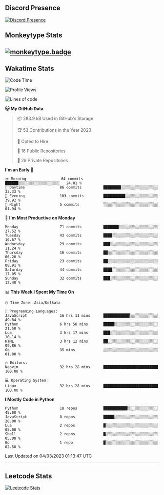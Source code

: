 ## Discord Presence
[![Discord Presence](https://lanyard.cnrad.dev/api/534981034400284712)](https://discord.com/users/534981034400284712)

## Monkeytype Stats
[![monkeytype.badge]][monkeytype]
---

## Wakatime Stats
<!--START_SECTION:waka-->
![Code Time](http://img.shields.io/badge/Code%20Time-550%20hrs%2029%20mins-blue)

![Profile Views](http://img.shields.io/badge/Profile%20Views-8-blue)

![Lines of code](https://img.shields.io/badge/From%20Hello%20World%20I%27ve%20Written-3.1%20million%20lines%20of%20code-blue)

**🐱 My GitHub Data** 

> 📦 283.9 kB Used in GitHub's Storage 
 > 
> 🏆 53 Contributions in the Year 2023
 > 
> 💼 Opted to Hire
 > 
> 📜 16 Public Repositories 
 > 
> 🔑 29 Private Repositories 
 > 
**I'm an Early 🐤** 

```text
🌞 Morning                64 commits          ██████░░░░░░░░░░░░░░░░░░░   24.81 % 
🌆 Daytime                86 commits          ████████░░░░░░░░░░░░░░░░░   33.33 % 
🌃 Evening                103 commits         ██████████░░░░░░░░░░░░░░░   39.92 % 
🌙 Night                  5 commits           ░░░░░░░░░░░░░░░░░░░░░░░░░   01.94 % 
```
📅 **I'm Most Productive on Monday** 

```text
Monday                   71 commits          ███████░░░░░░░░░░░░░░░░░░   27.52 % 
Tuesday                  43 commits          ████░░░░░░░░░░░░░░░░░░░░░   16.67 % 
Wednesday                29 commits          ███░░░░░░░░░░░░░░░░░░░░░░   11.24 % 
Thursday                 16 commits          ██░░░░░░░░░░░░░░░░░░░░░░░   06.20 % 
Friday                   23 commits          ██░░░░░░░░░░░░░░░░░░░░░░░   08.91 % 
Saturday                 44 commits          ████░░░░░░░░░░░░░░░░░░░░░   17.05 % 
Sunday                   32 commits          ███░░░░░░░░░░░░░░░░░░░░░░   12.40 % 
```


📊 **This Week I Spent My Time On** 

```text
🕑︎ Time Zone: Asia/Kolkata

💬 Programming Languages: 
JavaScript               16 hrs 11 mins      ████████████░░░░░░░░░░░░░   49.84 % 
Python                   6 hrs 58 mins       █████░░░░░░░░░░░░░░░░░░░░   21.50 % 
Lua                      3 hrs 17 mins       ███░░░░░░░░░░░░░░░░░░░░░░   10.14 % 
HTML                     3 hrs 12 mins       ██░░░░░░░░░░░░░░░░░░░░░░░   09.86 % 
Go                       35 mins             ░░░░░░░░░░░░░░░░░░░░░░░░░   01.80 % 

🔥 Editors: 
Neovim                   32 hrs 28 mins      █████████████████████████   100.00 % 

💻 Operating System: 
Linux                    32 hrs 28 mins      █████████████████████████   100.00 % 
```

**I Mostly Code in Python** 

```text
Python                   18 repos            ███████████░░░░░░░░░░░░░░   45.00 % 
JavaScript               8 repos             █████░░░░░░░░░░░░░░░░░░░░   20.00 % 
Lua                      2 repos             █░░░░░░░░░░░░░░░░░░░░░░░░   05.00 % 
Shell                    2 repos             █░░░░░░░░░░░░░░░░░░░░░░░░   05.00 % 
Go                       1 repo              █░░░░░░░░░░░░░░░░░░░░░░░░   02.50 % 
```




 Last Updated on 04/03/2023 01:13:47 UTC
<!--END_SECTION:waka-->
---

## Leetcode Stats
[![Leetcode Stats](https://leetcard.jacoblin.cool/Dhanus007?theme=dark&extension=activity&border=3&radius=30)](https://leetcode.com/Dhanus007)


[monkeytype.badge]: https://img.shields.io/endpoint?style=for-the-badge&url=https%3A%2F%2Fmonkeytype-badge-vhd5lan7mmhz.runkit.sh%3Fmessage%3D122wpm%26label%3Dmonkeytype%26logoVariant%3Done
[monkeytype]: https://monkeytype.com/profile/dhanus
